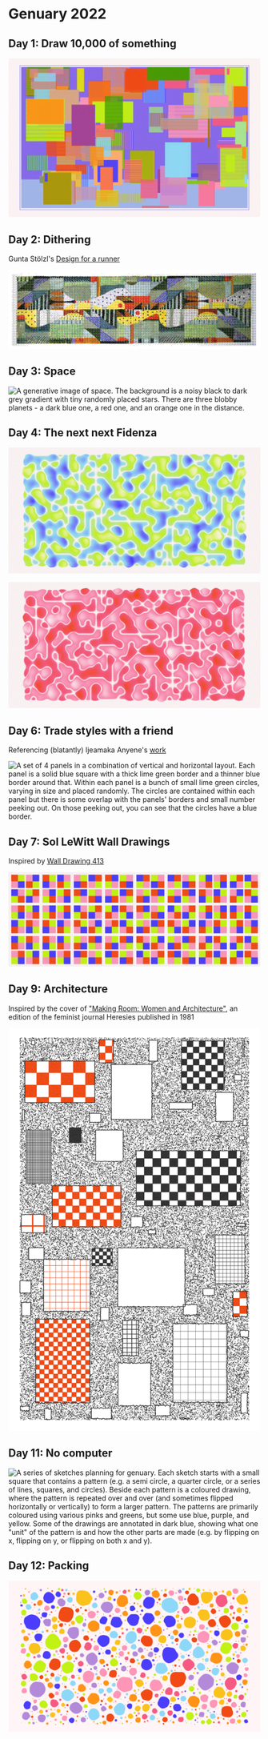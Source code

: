 # Genuary 2022

## Day 1: Draw 10,000 of something

![A series of overlapping squares. Each square consists of vertical or horizontal lines, colored in bright blue, green, orange, pinks, and yellows. The lines are not full opacity, so you can see the layers of squares and lines.](01/day_1_noisy_small.png)

## Day 2: Dithering

Gunta Stölzl's [Design for a runner](https://2016kingscliffgreendesign.wordpress.com/2016/03/02/gunta-sholzl/)

![A long horizontal design color blocked with various greens, oranges, yellow, and white. There is some fluidity to the design, and the yellow and white blocks are more curved than square. Some of the blocks are patterned with polka dots or stripes. The image is dithered, so the number of overall colors is reduced and the image is represented more in pixels and cross hatches than a smooth photograph would be.](02/gunta_stolzl_2_dither.png)

## Day 3: Space

![A generative image of space. The background is a noisy black to dark grey gradient with tiny randomly placed stars. There are three blobby planets - a dark blue one, a red one, and an orange one in the distance.](03/day_3_noisy_small.png)

## Day 4: The next next Fidenza

![A horizontal image of blobby shapes, alternating in colors of lime green and baby blue to dark blue. There is some flow to the blobs, since their placement is derived from perlin noise.](04/bluegreens_noisy_small.png)

![A horizontal image of blobby shapes, alternating in colors of red and pinks. There is some flow to the blobs, since their placement is derived from perlin noise.](04/pinks_noisy_small.png)

## Day 6: Trade styles with a friend

Referencing (blatantly) Ijeamaka Anyene's [work](https://twitter.com/ijeamaka_a/status/1454885928967696387)

![A set of 4 panels in a combination of vertical and horizontal layout. Each panel is a solid blue square with a thick lime green border and a thinner blue border around that. Within each panel is a bunch of small lime green circles, varying in size and placed randomly. The circles are contained within each panel but there is some overlap with the panels' borders and small number peeking out. On those peeking out, you can see that the circles have a blue border.](06/day_6_noisy_small.png)

## Day 7: Sol LeWitt Wall Drawings

Inspired by [Wall Drawing 413](https://massmoca.org/event/walldrawing413/)

![24 sets of squares laid out in 8 columns and 3 rows. Each set contains 4 squares (2 columns and 2 rows), and each square contains 4 squares within it - one red, one lime green, one pink, and one dark blue. The first squares within each sets are all of the possible permutations of the colour placements. The remaining 3 squares in each set are rotations of the first square (i.e. the square mirrored on the x axis, on the y axis, and on both the x and y axes).](07/day_7_noisy_small.png)

## Day 9: Architecture

Inspired by the cover of ["Making Room: Women and Architecture"](https://metropolismag.com/viewpoints/women-feminism-american-architecture/), an edition of the feminist journal Heresies published in 1981

![A black, red, and white image with a noisy black background and thick white border. There are randomly placed rectangles of various sizes, whose borders are jagged and random. Some of the rectangles are white on the inside, some contain a grid (in black or red), and some contain a checkerboard pattern (also in black or red). The grids and checkerboards are of various sizes.](09/day_9_clean_420.png)

## Day 11: No computer

![A series of sketches planning for genuary. Each sketch starts with a small square that contains a pattern (e.g. a semi circle, a quarter circle, or a series of lines, squares, and circles). Beside each pattern is a coloured drawing, where the pattern is repeated over and over (and sometimes flipped horizontally or vertically) to form a larger pattern. The patterns are primarily coloured using various pinks and greens, but some use blue, purple, and yellow. Some of the drawings are annotated in dark blue, showing what one "unit" of the pattern is and how the other parts are made (e.g. by flipping on x, flipping on y, or flipping on both x and y).](11/day_11.png)

## Day 12: Packing

![Assorted circle-ish blob shapes, varying in size and color (dark blue, orange, purple, baby blue, red, lime green, pink, etc). Some of the blobs are very big and some are very small. They are closely packed together but none are overlapping.](12/day_12_clean.png)
